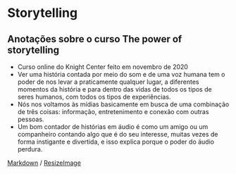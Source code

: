 # Storytelling

## Anotações sobre o curso The power of storytelling
* Curso online do Knight Center feito em novembro de 2020
* Ver uma história contada por meio do som e de uma voz humana tem o poder de nos levar a praticamente qualquer lugar, a diferentes momentos da história e para dentro das vidas de todos os tipos de seres humanos, com todos os tipos de experiências.
* Nós nos voltamos às mídias basicamente em busca de uma combinação de três coisas: informação, entretenimento e conexão com outras pessoas.
* Um bom contador de histórias em áudio é como um amigo ou um companheiro contando algo que é do seu interesse, muitas vezes de forma instigante e divertida, e isso explica porque o poder do áudio perdura.


[Markdown](https://guides.github.com/features/mastering-markdown/) / [ResizeImage](https://resizeimage.net/)
